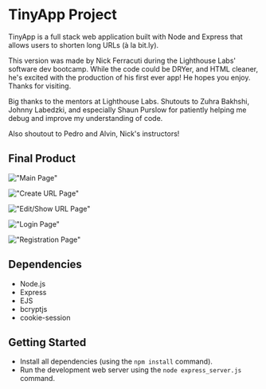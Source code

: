 # TinyApp Project

TinyApp is a full stack web application built with Node and Express that allows users to shorten long URLs (à la bit.ly).

This version was made by Nick Ferracuti during the Lighthouse Labs' software dev bootcamp. While the code could be DRYer, and HTML cleaner, he's excited with the production of his first ever app! He hopes you enjoy. Thanks for visiting.

Big thanks to the mentors at Lighthouse Labs. Shutouts to Zuhra Bakhshi, Johnny Labedzki, and especially Shaun Purslow for patiently helping me debug and improve my understanding of code.

Also shoutout to Pedro and Alvin, Nick's instructors!

## Final Product

!["Main Page"](#)

!["Create URL Page"](#)

!["Edit/Show URL Page"](#)

!["Login Page"](#)

!["Registration Page"](#)

## Dependencies

- Node.js
- Express
- EJS
- bcryptjs
- cookie-session

## Getting Started

- Install all dependencies (using the `npm install` command).
- Run the development web server using the `node express_server.js` command.